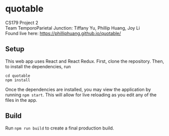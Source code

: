 # quotable
CS179 Project 2  
Team TemporoParietal Junction: Tiffany Yu, Phillip Huang, Joy Li  
Found live here: https://philliphuang.github.io/quotable/

## Setup
This web app uses React and React Redux. First, clone the repository. Then, to install the dependencies, run
```
cd quotable
npm install
```
Once the dependencies are installed, you may view the application by running `npm start`. This will allow for live reloading as you edit any of the files in the app.

## Build
Run `npm run build` to create a final production build.
